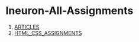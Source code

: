 # Ineuron-All-Assignments

1. [ARTICLES](https://github.com/Pujari-Raj/Ineuron-All-Assignments/blob/main/Articles.md)
2. [HTML_CSS_ASSIGNMENTS](https://github.com/Pujari-Raj/Ineuron-All-Assignments/blob/main/Html%20And%20CSS%20Assignments.md)
